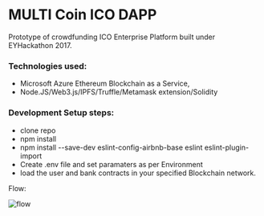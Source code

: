 # MULTI Coin ICO DAPP
Prototype of crowdfunding ICO Enterprise Platform built under EYHackathon 2017.

### Technologies used:
* Microsoft Azure Ethereum Blockchain as a Service,
* Node.JS/Web3.js/IPFS/Truffle/Metamask extension/Solidity

### Development Setup steps:
* clone repo
* npm install
* npm install --save-dev eslint-config-airbnb-base eslint eslint-plugin-import
* Create .env file and set paramaters as per Environment
* load the user and bank contracts in your specified Blockchain network.

Flow:

![flow](https://farm5.staticflickr.com/4412/35961841090_e1f95b5a65_b.jpg)

